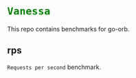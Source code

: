 # <code style="color: green">Vanessa</code>

This repo contains benchmarks for go-orb.

## rps

`Requests per second` benchmark.
